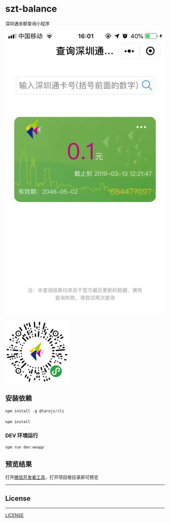 # szt-balance

深圳通余额查询小程序

![art](art.jpg)

<img src="mini_qrcode.png" width="200" hegiht="200" align=center />

## 安装依赖

```js
npm install -g @tarojs/cli

npm install
```

### DEV 环境运行

```js
npm run dev:weapp
```

## 预览结果

打开[微信开发者工具](https://developers.weixin.qq.com/miniprogram/dev/devtools/download.html?t=19031416)，打开项目根目录即可预览

---

## License

---

[LICENSE](https://github.com/mvpleung/szt-balance/blob/master/LICENSE)
